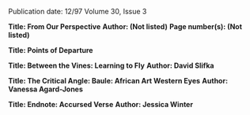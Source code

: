 Publication date: 12/97
Volume 30, Issue 3

**Title: From Our Perspective**
**Author: (Not listed)**
**Page number(s): (Not listed)**


**Title: Points of Departure**


**Title: Between the Vines: Learning to Fly**
**Author: David Slifka**


**Title: The Critical Angle: Baule: African Art Western Eyes**
**Author: Vanessa Agard-Jones**


**Title: Endnote: Accursed Verse**
**Author: Jessica Winter**